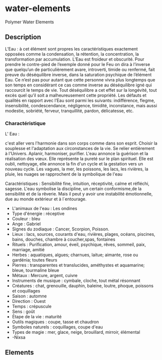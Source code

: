 # water-elements
Polymer Water Elements



## Description
L’Eau : à cet élément sont propres les caractéristiques exactement opposées comme la condensation, la rétention, la concentration, la transformation par accumulation. L’Eau est froideur et obscurité. Pour prendre le contre-pied de l’exemple donné pour le Feu on dira à l’inverse que quelqu’un de particulièrement avare, introverti, timide ou renfermé, fait preuve du déséquilibre inverse, dans la saturation psychique de l’élément Eau. Ce n’est pas pour autant que cette personne vivra plus longtemps que son temps en considérant ce cas comme inverse au déséquilibre igné qui raccourcit le temps de vie. Tout déséquilibre a cet effet sur la longévité, tout excès quel qu’il soit a malheureusement cette propriété.
Les défauts et qualités en rapport avec l’Eau sont parmi les suivants: indifférence, flegme, insensibilité, condescendance, négligence, timidité, inconstance, mais aussi modestie, sobriété, ferveur, tranquillité, pardon, délicatesse, etc.

### Charactéristique
L' Eau :

c'est aller vers l'harmonie dans son corps comme dans son esprit. Choisir la souplesse et l'adaptation aux circonstances de la vie. Se relier entièrement à l'Univers. Aplanir, harmoniser, purifier. L'eau annonce la guérison et la réalisation des vœux. Elle représente la pureté sur le plan spirituel. Elle est oubli, nettoyage, elle annonce la fin d'un cycle et la gestation vers un nouveau cycle. Les vagues, la mer, les poissons, les lacs, les rivières, la pluie, les nuages se rapprochent de la symbolique de l'eau

Caractéristiques : Sensibilité fine, intuition, réceptivité, calme et réfléchi, sagesse. L'eau symbolise la discipline, un certain conformisme,de la sensibilité et de la rêverie. Mais il peut y avoir une instabilité émotionnelle, due au monde extérieur et à l´entourage.

* L'animaux de l'eau : Les ondines 
* Type d'énergie : réceptive
* Couleur : bleu
* Ange : Gabriel
* Signes du zodiaque : Cancer, Scorpion, Poisson.
* Lieux : lacs, sources, courants d'eau, rivières, plages, océans, piscines, bains, douches, chambre à coucher,spas, fontaines
* Rituels : Purification, amour, éveil, psychique, rêves, sommeil, paix, marriage, amitié
* Herbes : aquatiques, algues; charnues, laitue; aimante, rose ou gardénia; toutes fleurs
* Pierres : transparentes et translucides, améthystes et aquamarine; bleue, tourmaline bleue
* Métaux : Mercure, argent, cuivre
* Instruments de musique : cymbale, cloche, tout métal résonnant
* Créatures : chat, grenouille, dauphin, baleine, loutre, phoque, poissons et coquillages
* Saison : automne
* Direction : Ouest
* Temps : crépuscule
* Sens : goût
* Étape de la vie : maturité
* Outils magiques : coupe, tasse et chaudron
* Symboles naturels : coquillages, coupe d'eau
* Types de magie : mer, glace, neige, brouillard, mirroir, élémental
* -Nixsa

## Elements
